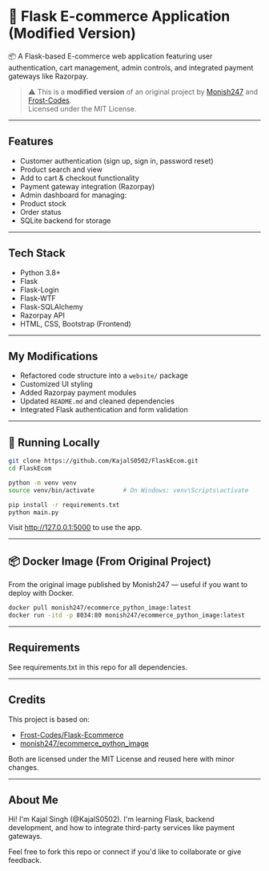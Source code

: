 # 🛒 Flask E-commerce Application (Modified Version) 

📦 A Flask-based E-commerce web application featuring user authentication, cart management, admin controls, and integrated payment gateways like Razorpay.

> ⚠️ This is a **modified version** of an original project by [Monish247](https://hub.docker.com/r/monish247/ecommerce_python_image) and [Frost-Codes](https://github.com/Frost-Codes/Flask-Ecommerce).  
> Licensed under the MIT License.

---

## Features

-  Customer authentication (sign up, sign in, password reset)
-  Product search and view
-  Add to cart & checkout functionality
-  Payment gateway integration (Razorpay)
-  Admin dashboard for managing:
  - Product stock
  - Order status
-  SQLite backend for storage

---

## Tech Stack

- Python 3.8+
- Flask
- Flask-Login
- Flask-WTF
- Flask-SQLAlchemy
- Razorpay API
- HTML, CSS, Bootstrap (Frontend)

---

## My Modifications

- Refactored code structure into a `website/` package
- Customized UI styling
- Added Razorpay payment modules
- Updated `README.md` and cleaned dependencies
- Integrated Flask authentication and form validation

---

## 🚀 Running Locally

```bash
git clone https://github.com/KajalS0502/FlaskEcom.git
cd FlaskEcom

python -m venv venv
source venv/bin/activate        # On Windows: venv\Scripts\activate

pip install -r requirements.txt
python main.py
```
Visit http://127.0.0.1:5000 to use the app.

---
## 📦 Docker Image (From Original Project)

From the original image published by Monish247 — useful if you want to deploy with Docker.

```bash
docker pull monish247/ecommerce_python_image:latest  
docker run -itd -p 8034:80 monish247/ecommerce_python_image:latest
```

---
## Requirements

See requirements.txt in this repo for all dependencies.

---
## Credits

This project is based on:

- [Frost-Codes/Flask-Ecommerce](https://github.com/Frost-Codes/Flask-Ecommerce)  
- [monish247/ecommerce_python_image](https://hub.docker.com/r/monish247/ecommerce_python_image)

Both are licensed under the MIT License and reused here with minor changes.

---
## About Me
Hi! I'm Kajal Singh (@KajalS0502). I'm learning Flask, backend development, and how to integrate third-party services like payment gateways.

Feel free to fork this repo or connect if you'd like to collaborate or give feedback.
